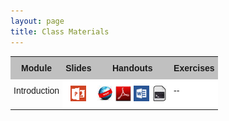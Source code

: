 ```yaml
---
layout: page
title: Class Materials
---
```


<style type="text/css">
.tg {
  border-collapse:collapse;
  border-spacing:0;
}
.tg td{
  font-family:Arial, sans-serif;
  font-size:14px;
  padding:10px 5px;
  border-style:solid;
  border-width:0px;
  overflow:hidden;
  word-break:normal;
}
.tg th{
  font-family:Arial, sans-serif;
  font-size:14px;
  font-weight:normal;
  padding:10px 5px;
  border-style:solid;
  border-width:0px;
  overflow:hidden;
  word-break:normal;
}
.tg .tg-u1yq{
  font-weight:bold;
  background-color:#c0c0c0;
  text-align:center;
  vertical-align:top
}
.tg .tg-baqh{
  text-align:center;
  vertical-align:top
}
.tg .tg-i81m{
  background-color:#ffffff;
  text-align:center;
  vertical-align:top
}
.tg .tg-3we0{
  background-color:#ffffff;
  vertical-align:top
}
</style>

<table class="tg">
  <tr>
    <th class="tg-u1yq">Module<br></th>
    <th class="tg-u1yq">Slides<br></th>
    <th class="tg-u1yq">Handouts<br></th>
    <th class="tg-u1yq">Exercises<br></th>
  </tr>
  <tr>
    <td class="tg-baqh">Introduction<br></td>
    <td class="tg-i81m"><a href="Slides/01_Foundations_I.pptx"><img src="../img/ppt.png" alt="MSPowerPoint"></a></td>
    <td class="tg-i81m"><a href="HOs/Foundations.html"><img src="../img/web.png" alt="Webpage"></a> <a href="HOs/Foundations.pdf"><img src="../img/pdf.png" alt="PDF"></a> <a href="HOs/Foundations.docx"><img src="../img/word.png" alt="MSWord"></a> <a href="HOs/Foundations.R"><img src="../img/script.png" alt="R Script"></a></td>
    <td class="tg-3we0"> -- </td>
  </tr>
</table>
